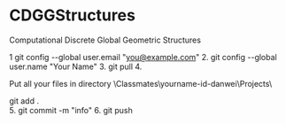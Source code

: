 # CDGGStructures
Computational Discrete Global Geometric Structures


1   git config --global user.email "you@example.com"
2.  git config --global user.name "Your Name"
3.  git pull
4. 


Put all your files in directory \Classmates\yourname-id-danwei\Projects\

 git add .  
5.  git commit -m "info"
6.  git push

